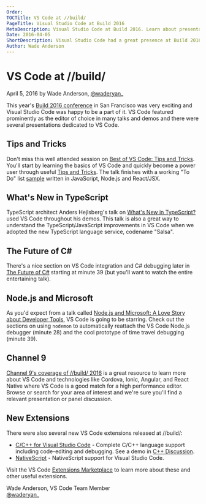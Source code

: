 ```yaml
---
Order:
TOCTitle: VS Code at //build/
PageTitle: Visual Studio Code at Build 2016
MetaDescription: Visual Studio Code at Build 2016. Learn about presentations featuring VS Code.
Date: 2016-04-05
ShortDescription: Visual Studio Code had a great presence at Build 2016.
Author: Wade Anderson
---
```


# VS Code at //build/

April 5, 2016 by Wade Anderson, [@waderyan_](HTTPS://twitter.com/waderyan_)

This year's [Build 2016 conference](HTTPS://build.microsoft.com/) in San Francisco was very exciting and Visual Studio Code was happy to be a part of it. VS Code featured prominently as the editor of choice in many talks and demos and there were several presentations dedicated to VS Code.

## Tips and Tricks

Don't miss this well attended session on [Best of VS Code: Tips and Tricks](HTTPS://channel9.msdn.com/Events/Build/2016/B887). You'll start by learning the basics of VS Code and quickly become a power user through useful [Tips and Tricks](HTTPS://github.com/Microsoft/vscode-tips-and-tricks). The talk finishes with a working "To Do" list [sample](HTTPS://github.com/Microsoft/vscode-react-sample) written in JavaScript, Node.js and React/JSX.

## What's New in TypeScript

TypeScript architect Anders Hejlsberg's talk on [What's New in TypeScript?](HTTPS://channel9.msdn.com/Events/Build/2016/B881) used VS Code throughout his demos. This talk is also a great way to understand the TypeScript/JavaScript improvements in VS Code when we adopted the new TypeScript language service, codename "Salsa".

## The Future of C&#35;

There's a nice section on VS Code integration and C&#35; debugging later in [The Future of C&#35;](HTTPS://channel9.msdn.com/Events/Build/2016/B889) starting at minute 39 (but you'll want to watch the entire entertaining talk).

## Node.js and Microsoft

As you'd expect from a talk called [Node.js and Microsoft: A Love Story about Developer Tools](HTTPS://channel9.msdn.com/Events/Build/2016/B870), VS Code is going to be starring.  Check out the sections on using `nodemon` to automatically reattach the VS Code Node.js debugger (minute 28) and the cool prototype of time travel debugging (minute 39).

## Channel 9

[Channel 9's coverage of //build/ 2016](HTTPS://channel9.msdn.com/Events/Build/2016) is a great resource to learn more about VS Code and technologies like Cordova, Ionic, Angular, and React Native where VS Code is a good match for a high performance editor. Browse or search for your area of interest and we're sure you'll find a relevant presentation or panel discussion.

## New Extensions

There were also several new VS Code extensions released at //build/:

* [C/C++ for Visual Studio Code](HTTPS://marketplace.visualstudio.com/items?itemName=ms-vscode.cpptools) - Complete C/C++ language support including code-editing and debugging. See a demo in [C++ Discussion](HTTPS://channel9.msdn.com/Events/Build/2016/C-Discussion).
* [NativeScript](HTTPS://marketplace.visualstudio.com/items?itemName=Telerik.nativescript) - NativeScript support for Visual Studio Code.

Visit the VS Code [Extensions Marketplace](HTTPS://marketplace.visualstudio.com/VSCode) to learn more about these and other useful extensions.

Wade Anderson, VS Code Team Member <br>
[@waderyan_](HTTPS://twitter.com/waderyan_)
